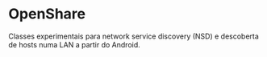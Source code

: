 # OpenShare

Classes experimentais para network service discovery (NSD) e descoberta de hosts numa LAN a partir do Android.